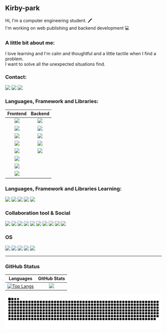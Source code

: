 ## Kirby-park

Hi, I'm a computer engineering student. 🖍️<br>
I'm working on web publishing and backend development 💻

### A little bit about me:
I love learning and I'm calm and thoughtful and a little tactile when I find a problem.<br>
I want to solve all the unexpected situations find.


### Contact:
![](https://img.shields.io/badge/Gmail-D14836?style=for-the-badge&logo=gmail&logoColor=white)
![](https://img.shields.io/badge/Line-00C300?style=for-the-badge&logo=line&logoColor=white)
![](https://img.shields.io/badge/LinkedIn-0077B5?style=for-the-badge&logo=linkedin&logoColor=white)


### Languages, Framework and Libraries:

|                                                                  Frontend                                                                  |Backend|
|:------------------------------------------------------------------------------------------------------------------------------------------:|:---:|
|![](https://img.shields.io/badge/HTML5-E34F26?style=for-the-badge&logo=html5&logoColor=white)|![](https://img.shields.io/badge/Java-ED8B00?style=for-the-badge&logo=openjdk&logoColor=white)|
|![](https://img.shields.io/badge/CSS3-1572B6?style=for-the-badge&logo=css3&logoColor=white)|![](https://img.shields.io/badge/PHP-777BB4?style=for-the-badge&logo=php&logoColor=white)|
|![](https://img.shields.io/badge/JavaScript-F7DF1E?style=for-the-badge&logo=JavaScript&logoColor=white)|![](https://img.shields.io/badge/Python-14354C?style=for-the-badge&logo=python&logoColor=white)|
|![](https://img.shields.io/badge/Sass-CC6699?style=for-the-badge&logo=sass&logoColor=white)|![](https://img.shields.io/badge/C-00599C?style=for-the-badge&logo=c&logoColor=white)|
|![](https://img.shields.io/badge/Vue.js-35495E?style=for-the-badge&logo=vue.js&logoColor=4FC08D)|![](https://img.shields.io/badge/MySQL-00000F?style=for-the-badge&logo=mysql&logoColor=white)|
|![](https://img.shields.io/badge/Angular-DD0031?style=for-the-badge&logo=angular&logoColor=white)||
|![](https://img.shields.io/badge/Bootstrap-563D7C?style=for-the-badge&logo=bootstrap&logoColor=white)||
|![](https://img.shields.io/badge/jQuery-0769AD?style=for-the-badge&logo=jquery&logoColor=white)||

### Languages, Framework and Libraries Learning:
![](https://img.shields.io/badge/TypeScript-007ACC?style=for-the-badge&logo=typescript&logoColor=white)
![](https://img.shields.io/badge/C%2B%2B-00599C?style=for-the-badge&logo=c%2B%2B&logoColor=white)
![](https://img.shields.io/badge/Spring-6DB33F?style=for-the-badge&logo=spring&logoColor=white)
![](https://img.shields.io/badge/Unity-100000?style=for-the-badge&logo=unity&logoColor=white)
![](https://img.shields.io/badge/Node.js-43853D?style=for-the-badge&logo=node.js&logoColor=white)

### Collaboration tool & Social
![](https://img.shields.io/badge/Slack-4A154B?style=for-the-badge&logo=slack&logoColor=white)
![](https://img.shields.io/badge/Discord-7289DA?style=for-the-badge&logo=discord&logoColor=white)
![](https://img.shields.io/badge/Zoom-2D8CFF?style=for-the-badge&logo=zoom&logoColor=white)
![](https://img.shields.io/badge/GitHub-100000?style=for-the-badge&logo=github&logoColor=white)
![](https://img.shields.io/badge/Pinterest-BD081C?style=for-the-badge&logo=Pinterest&logoColor=white)
![](https://img.shields.io/badge/Stack%20Overflow-F58025?style=for-the-badge&logo=Stack%20Overflow&logoColor=white)
![](https://img.shields.io/badge/-Behance-blue?style=for-the-badge&logo=behance&logoColor=white)
![](https://img.shields.io/badge/Codepen-000000?style=for-the-badge&logo=codepen&logoColor=white)
![](https://img.shields.io/badge/Twitter-1DA1F2?style=for-the-badge&logo=twitter&logoColor=white)
![](https://img.shields.io/badge/Blogger-FF5722?style=for-the-badge&logo=blogger&logoColor=white)

### OS
![](https://img.shields.io/badge/iOS-000000?style=for-the-badge&logo=ios&logoColor=white)
![](https://img.shields.io/badge/Android-3DDC84?style=for-the-badge&logo=android&logoColor=white)
![](https://img.shields.io/badge/Linux-FCC624?style=for-the-badge&logo=linux&logoColor=black)
![](https://img.shields.io/badge/mac%20os-000000?style=for-the-badge&logo=apple&logoColor=white)
![](https://img.shields.io/badge/Windows_11-008080?style=for-the-badge&logo=windows-95&logoColor=white)

***

### GitHub Status
|                                                                                        Languages                                                                                         |                                               GitHub Stats                                               |
|:----------------------------------------------------------------------------------------------------------------------------------------------------------------------------------------:|:--------------------------------------------------------------------------------------------------------:|
| [![Top Langs](https://github-readme-stats.vercel.app/api/top-langs/?username=KIRBY-PARK&layout=compact&hide=html,css&theme=dracula)](https://github.com/anuraghazra/github-readme-stats) | <img src="https://github-readme-stats.vercel.app/api?username=KIRBY-PARK&show_icons=true&theme=dracula"> |

![snake gif](https://github.com/KIRBY-PARK/KIRBY-PARK/blob/output/github-contribution-grid-snake.svg)
